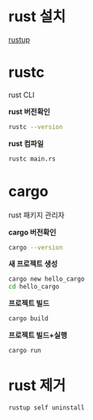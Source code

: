 # rust 설치

[rustup](https://rustup.rs/)

# rustc

rust CLI

**rust 버전확인**

```bash
rustc --version
```

**rust 컴파일**

```bash
rustc main.rs
```

# cargo

rust 패키지 관리자

**cargo 버전확인**

```bash
cargo --version
```

**새 프로젝트 생성**

```bash
cargo new hello_cargo
cd hello_cargo
```

**프로젝트 빌드**

```bash
cargo build
```

**프로젝트 빌드+실행**

```bash
cargo run
```

# rust 제거

```bash
rustup self uninstall
```
